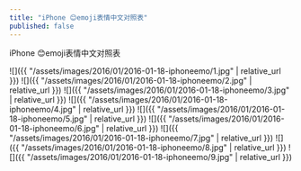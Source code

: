 ```yaml
---
title: "iPhone 😊emoji表情中文对照表"
published: false
---
```

iPhone 😊emoji表情中文对照表



![]({{ "/assets/images/2016/01/2016-01-18-iphoneemo/1.jpg" | relative_url }})
![]({{ "/assets/images/2016/01/2016-01-18-iphoneemo/2.jpg" | relative_url }})
![]({{ "/assets/images/2016/01/2016-01-18-iphoneemo/3.jpg" | relative_url }})
![]({{ "/assets/images/2016/01/2016-01-18-iphoneemo/4.jpg" | relative_url }})
![]({{ "/assets/images/2016/01/2016-01-18-iphoneemo/5.jpg" | relative_url }})
![]({{ "/assets/images/2016/01/2016-01-18-iphoneemo/6.jpg" | relative_url }})
![]({{ "/assets/images/2016/01/2016-01-18-iphoneemo/7.jpg" | relative_url }})
![]({{ "/assets/images/2016/01/2016-01-18-iphoneemo/8.jpg" | relative_url }})
![]({{ "/assets/images/2016/01/2016-01-18-iphoneemo/9.jpg" | relative_url }})
